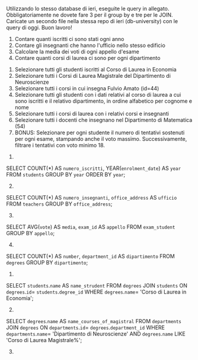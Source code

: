 Utilizzando lo stesso database di ieri, eseguite le query in allegato. Obbligatoriamente ne dovete fare 3 per il group by e tre per le JOIN.
Caricate un secondo file nella stessa repo di ieri (db-university) con le query di oggi.
Buon lavoro!

<!-- group by -->
1. Contare quanti iscritti ci sono stati ogni anno
2. Contare gli insegnanti che hanno l'ufficio nello stesso edificio
3. Calcolare la media dei voti di ogni appello d'esame
4. Contare quanti corsi di laurea ci sono per ogni dipartimento

<!-- join -->
1. Selezionare tutti gli studenti iscritti al Corso di Laurea in Economia
2. Selezionare tutti i Corsi di Laurea Magistrale del Dipartimento di
Neuroscienze
3. Selezionare tutti i corsi in cui insegna Fulvio Amato (id=44)
4. Selezionare tutti gli studenti con i dati relativi al corso di laurea a cui
sono iscritti e il relativo dipartimento, in ordine alfabetico per cognome e
nome
5. Selezionare tutti i corsi di laurea con i relativi corsi e insegnanti
6. Selezionare tutti i docenti che insegnano nel Dipartimento di
Matematica (54)
7. BONUS: Selezionare per ogni studente il numero di tentativi sostenuti
per ogni esame, stampando anche il voto massimo. Successivamente,
filtrare i tentativi con voto minimo 18.

<!-- group by -->
1.
SELECT COUNT(*) AS `numero_iscritti`, YEAR(`enrolment_date`) AS `year`
FROM `students`
GROUP BY `year`
ORDER BY `year`;

2.
SELECT COUNT(*) AS `numero_insegnanti`, `office_address` AS `ufficio`
FROM `teachers`
GROUP BY `office_address`;

3.
SELECT AVG(`vote`) AS `media`, `exam_id` AS `appello`
FROM `exam_student`
GROUP BY `appello`;

4.
SELECT COUNT(*) AS `number`, `department_id` AS `dipartimento`
FROM `degrees`
GROUP BY `dipartimento`;

<!-- join -->

1.
SELECT `students`.`name` AS `name_strudent`
FROM `degrees`
JOIN `students`
ON `degrees`.`id`= `students`.`degree_id`
WHERE `degrees`.`name`= 'Corso di Laurea in Economia';

2.
SELECT `degrees`.`name` AS `name_courses_of_magistral`
FROM `departments`
JOIN `degrees`
ON `departments`.`id`= `degrees`.`department_id`
WHERE `departments`.`name`= 'Dipartimento di Neuroscienze'
AND `degrees`.`name` LIKE 'Corso di Laurea Magistrale%';

3.

